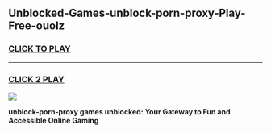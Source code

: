 
## Unblocked-Games-unblock-porn-proxy-Play-Free-ouolz
<h3>
<a href="https://premium76.site?title=unblock-porn-proxy&ref=23A">CLICK TO PLAY</a></h3>
<hr>

<h3>
<a href="https://premium76.site?title=unblock-porn-proxy&ref=23A">CLICK 2 PLAY</a>
  
</h3>

<a href="https://premium76.site?title=unblock-porn-proxy&ref=23A"><img src="https://clearcache.store/games.png"></a>


**unblock-porn-proxy games unblocked: Your Gateway to Fun and Accessible Online Gaming**
